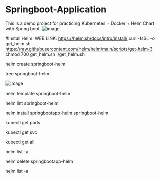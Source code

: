 # Springboot-Application

This is a demo project for practicing Kubernetes + Docker + Helm Chart with Spring boot.
![image](https://github.com/parvaze-masud/springboot-application/assets/141165442/4a83b42e-1260-4838-a0bb-f4e003cee4ba)

#Install Helm:
WEB LINK: https://helm.sh/docs/intro/install/
curl -fsSL -o get_helm.sh https://raw.githubusercontent.com/helm/helm/main/scripts/get-helm-3
chmod 700 get_helm.sh
./get_helm.sh

helm create springboot-helm

tree springboot-helm

![image](https://github.com/parvaze-masud/springboot-application/assets/141165442/87037087-e43a-4f17-a7e4-b88550a87257)

helm template springboot-helm

helm lint springboot-helm

helm install springbootapp-helm springboot-helm

kubectl get pods

kubectl get svc 

kubectl get all

helm list -a

helm delete springbootapp-helm

helm list -a



